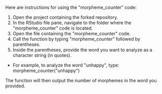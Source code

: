 Here are instructions for using the "morpheme_counter" code:

1. Open the project containing the forked repository.
2. In the RStudio file pane, navigate to the folder where the "morpheme_counter" code is located.
3. Open the file containing the "morpheme_counter" code.
4. Call the function by typing "morpheme_counter" followed by parentheses.
5. Inside the parentheses, provide the word you want to analyze as a character string (in quotes). 
- For example, to analyze the word "unhappy", type: morpheme_counter("unhappy")

The function will then output the number of morphemes in the word you provided. 




